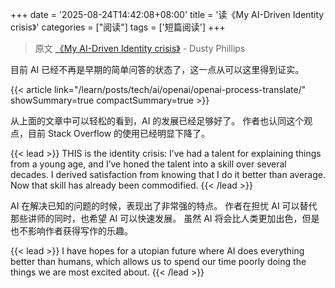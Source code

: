 +++
date = '2025-08-24T14:42:08+08:00'
title = '读《My AI-Driven Identity crisis》'
categories = ["阅读"]
tags = ['短篇阅读']
+++

> 原文 [《My AI-Driven Identity crisis》](https://dusty.phillips.codes/2025/06/08/my-ai-driven-identity-crisis/) - Dusty Phillips

目前 AI 已经不再是早期的简单问答的状态了，这一点从可以这里得到证实。

{{< article link="/learn/posts/tech/ai/openai/openai-process-translate/" showSummary=true compactSummary=true >}}

从上面的文章中可以轻松的看到，AI 的发展已经足够好了。
作者也认同这个观点，目前 Stack Overflow 的使用已经明显下降了。

{{< lead >}}
THIS is the identity crisis: I’ve had a talent for explaining things from a young age, and I’ve honed the talent into a skill over several decades. I derived satisfaction from knowing that I do it better than average. Now that skill has already been commodified.
{{< /lead >}}

AI 在解决已知的问题的时候，表现出了非常强的特点。
作者在担忧 AI 可以替代那些讲师的同时，也希望 AI 可以快速发展。
虽然 AI 将会比人类更加出色，但是也不影响作者获得写作的乐趣。

{{< lead >}}
I have hopes for a utopian future where AI does everything better than humans, which allows us to spend our time poorly doing the things we are most excited about.
{{< /lead >}}